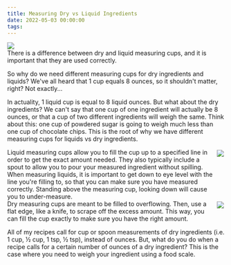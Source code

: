 ```yaml
---
title: Measuring Dry vs Liquid Ingredients
date: 2022-05-03 00:00:00
tags:
---
```


<img class="top-image" src="/images/MeasuringCups.jpg" />
<div class="post-body">
There is a difference between dry and liquid measuring cups, and it is important that they are used correctly.

<br>
<!--more-->

So why do we need different measuring cups for dry ingredients and liquids? We've all heard that 1 cup equals 8 ounces, so it shouldn't matter, right? Not exactly... 

In actuality, 1 liquid cup is equal to 8 liquid ounces. But what about the dry ingredients? We can't say that one cup of one ingredient will actually be 8 ounces, or that a cup of two different ingredients will weigh the same. Think about this: one cup of powdered sugar is going to weigh much less than one cup of chocolate chips. This is the root of why we have different measuring cups for liquids vs dry ingredients. 

<div style="display:flex;">
Liquid measuring cups allow you to fill the cup up to a specified line in order to get the exact amount needed. They also typically include a spout to allow you to pour your measured ingredient without spilling. When measuring liquids, it is important to get down to eye level with the line you're filling to, so that you can make sure you have measured correctly. Standing above the measuring cup, looking down will cause you to under-measure. 
<div>
    <img class="floating-image" style="padding:3px;" src="/images/LiquidMeasuringCups.jpg" />
</div>
</div>

<div style="display:flex;">
Dry measuring cups are meant to be filled to overflowing. Then, use a flat edge, like a knife, to scrape off the excess amount. This way, you can fill the cup exactly to make sure you have the right amount. 
<div>
    <img class="floating-image" style="padding:3px;" src="/images/DryMeasuringCups.jpg" />
</div>
</div>

All of my recipes call for cup or spoon measurements of dry ingredients (i.e. 1 cup, ½ cup, 1 tsp, ½ tsp), instead of ounces. But, what do you do when a recipe calls for a certain number of ounces of a dry ingredient? This is the case where you need to weigh your ingredient using a food scale. 

<br>
</div>

<br>
